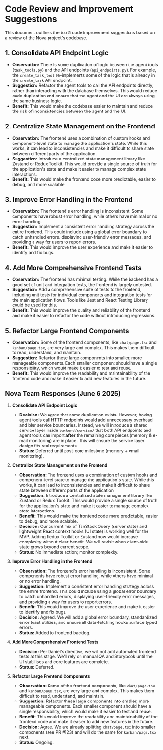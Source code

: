 # Code Review and Improvement Suggestions

This document outlines the top 5 code improvement suggestions based on a review of the Nova project's codebase.

## 1. Consolidate API Endpoint Logic

*   **Observation:** There is some duplication of logic between the agent tools (`task_tools.py`) and the API endpoints (`api_endpoints.py`). For example, the `create_task_tool` re-implements some of the logic that is already in the `create_task` API endpoint.
*   **Suggestion:** Refactor the agent tools to call the API endpoints directly, rather than interacting with the database themselves. This would reduce code duplication and ensure that the agent and the UI are always using the same business logic.
*   **Benefit:** This would make the codebase easier to maintain and reduce the risk of inconsistencies between the agent and the UI.

## 2. Centralize State Management on the Frontend

*   **Observation:** The frontend uses a combination of custom hooks and component-level state to manage the application's state. While this works, it can lead to inconsistencies and make it difficult to share state between different parts of the application.
*   **Suggestion:** Introduce a centralized state management library like Zustand or Redux Toolkit. This would provide a single source of truth for the application's state and make it easier to manage complex state interactions.
*   **Benefit:** This would make the frontend code more predictable, easier to debug, and more scalable.

## 3. Improve Error Handling in the Frontend

*   **Observation:** The frontend's error handling is inconsistent. Some components have robust error handling, while others have minimal or no error handling.
*   **Suggestion:** Implement a consistent error handling strategy across the entire frontend. This could include using a global error boundary to catch unhandled errors, displaying user-friendly error messages, and providing a way for users to report errors.
*   **Benefit:** This would improve the user experience and make it easier to identify and fix bugs.

## 4. Add More Comprehensive Frontend Tests

*   **Observation:** The frontend has minimal testing. While the backend has a good set of unit and integration tests, the frontend is largely untested.
*   **Suggestion:** Add a comprehensive suite of tests to the frontend, including unit tests for individual components and integration tests for the main application flows. Tools like Jest and React Testing Library could be used for this.
*   **Benefit:** This would improve the quality and reliability of the frontend and make it easier to refactor the code without introducing regressions.

## 5. Refactor Large Frontend Components

*   **Observation:** Some of the frontend components, like `chat/page.tsx` and `kanban/page.tsx`, are very large and complex. This makes them difficult to read, understand, and maintain.
*   **Suggestion:** Refactor these large components into smaller, more manageable components. Each smaller component should have a single responsibility, which would make it easier to test and reuse.
*   **Benefit:** This would improve the readability and maintainability of the frontend code and make it easier to add new features in the future.

## Nova Team Responses (June 6 2025)

1. **Consolidate API Endpoint Logic**
   * **Decision:** We agree that some duplication exists. However, having agent tools call HTTP endpoints would add unnecessary overhead and blur service boundaries. Instead, we will introduce a shared service layer inside `backend/service/` that both API endpoints and agent tools can import **after** the remaining core pieces (memory & e-mail monitoring) are in place. This will ensure the service layer design fits real requirements.
   * **Status:** Deferred until post-core milestone (memory + email monitoring).

2. **Centralize State Management on the Frontend**
   * **Observation:** The frontend uses a combination of custom hooks and component-level state to manage the application's state. While this works, it can lead to inconsistencies and make it difficult to share state between different parts of the application.
   * **Suggestion:** Introduce a centralized state management library like Zustand or Redux Toolkit. This would provide a single source of truth for the application's state and make it easier to manage complex state interactions.
   * **Benefit:** This would make the frontend code more predictable, easier to debug, and more scalable.
   * **Decision:** Our current mix of TanStack Query (server state) and lightweight React context hooks (UI state) is working well for the MVP. Adding Redux Toolkit or Zustand now would increase complexity without clear benefit. We will revisit when client-side state grows beyond current scope.
   * **Status:** No immediate action; monitor complexity.

3. **Improve Error Handling in the Frontend**
   * **Observation:** The frontend's error handling is inconsistent. Some components have robust error handling, while others have minimal or no error handling.
   * **Suggestion:** Implement a consistent error handling strategy across the entire frontend. This could include using a global error boundary to catch unhandled errors, displaying user-friendly error messages, and providing a way for users to report errors.
   * **Benefit:** This would improve the user experience and make it easier to identify and fix bugs.
   * **Decision:** Agreed. We will add a global error boundary, standardized error toast utilities, and ensure all data-fetching hooks surface typed errors.
   * **Status:** Added to frontend backlog.

4. **Add More Comprehensive Frontend Tests**
   * **Decision:** Per Daniel's directive, we will not add automated frontend tests at this stage. We'll rely on manual QA and Storybook until the UI stabilises and core features are complete.
   * **Status:** Deferred.

5. **Refactor Large Frontend Components**
   * **Observation:** Some of the frontend components, like `chat/page.tsx` and `kanban/page.tsx`, are very large and complex. This makes them difficult to read, understand, and maintain.
   * **Suggestion:** Refactor these large components into smaller, more manageable components. Each smaller component should have a single responsibility, which would make it easier to test and reuse.
   * **Benefit:** This would improve the readability and maintainability of the frontend code and make it easier to add new features in the future.
   * **Decision:** Agree. We are already splitting `chat/page.tsx` into smaller components (see PR #123) and will do the same for `kanban/page.tsx` next.
   * **Status:** Ongoing.
